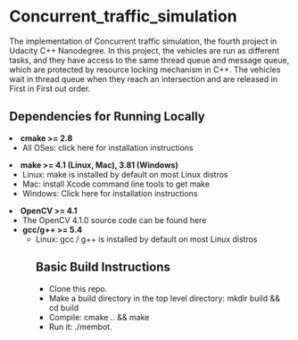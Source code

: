 # Concurrent_traffic_simulation

<p>The implementation of Concurrent traffic simulation, the fourth project in Udacity C++ Nanodegree. In this project, the vehicles
are run as different tasks, and they have access to the same thread queue and message queue, which are protected 
by resource locking mechanism in C++. The vehicles wait in thread queue when they reach an intersection and 
are released in First in First out order.</p>

<h2>Dependencies for Running Locally</h2>



<li><b>cmake >= 2.8</b>
        <ul>
            <li>All OSes: click here for installation instructions</li>
        </ul>
</li>

<li>
    <b>make >= 4.1 (Linux, Mac), 3.81 (Windows)</b>
        <ul>
            <li>Linux: make is installed by default on most Linux distros</li>
        
<li>Mac: install Xcode command line tools to get make</li>
</li>
            <li>Windows: Click here for installation instructions</li>
</ul>
    </li>

<li><b>OpenCV >= 4.1 </b>
        <ul>
            <li>The OpenCV 4.1.0 source code can be found here</li>

<li><b>gcc/g++ >= 5.4</b>
        <ul>
            <li>Linux: gcc / g++ is installed by default on most Linux distros</li>
        

<h2>Basic Build Instructions</h2>
<ul>
    <li>Clone this repo.</li>
    <li>Make a build directory in the top level directory: mkdir build && cd build</li>
    <li>Compile: cmake .. && make</li>
    <li>Run it: ./membot.</li>
</ul>

